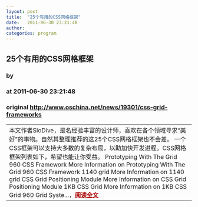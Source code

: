 ```yaml
---
layout: post
title:  "25个有用的CSS网格框架"
date:   2011-06-30 23:21:48
author: 
categories: program
---
```


## 25个有用的CSS网格框架
### by 
### at 2011-06-30 23:21:48
### original <http://www.oschina.net/news/19301/css-grid-frameworks>

<table width="100%"><tr>
						<td valign="top">本文作者SloDive，是名经验丰富的设计师，喜欢在各个领域寻求“美好”的事物。自然其整理推荐的这25个CSS网格框架也不会差。 一个CSS框架可以支持大多数的复杂布局，以助加快开发进程。CSS网格框架列表如下，希望也能让你受益。 Prototyping With The Grid 960 CSS Framework More Information on Prototyping With The Grid 960 CSS Framework 1140 grid More Information on 1140 grid CSS Grid Positioning Module More Information on CSS Grid Positioning Module 1KB CSS Grid More Information on 1KB CSS Grid 960 Grid Syste...，<a href="http://www.oschina.net/news/19301/css-grid-frameworks?from=rss" style="font-weight:bold;color:#a00">阅读全文</a></td>
			</tr></table>